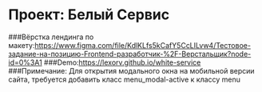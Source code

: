 # Проект: Белый Сервис
###Вёрстка лендинга по макету:https://www.figma.com/file/KdlKLfs5kCafY5CcLILvw4/Тестовое-задание-на-позицию-Frontend-разработчик-%2F-Верстальщик?node-id=0%3A1
###Demo:https://lexorv.github.io/white-service
###Примечание: Для открытия модального окна на мобильной версии сайта, требуется добавить класс menu_modal-active к классу menu
